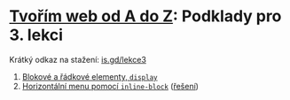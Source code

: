 # [Tvořím web od A do Z](https://github.com/TvorimWeb-2018-Praha/tvorim-web-a-z): Podklady pro 3. lekci

Krátký odkaz na stažení: [is.gd/lekce3](https://is.gd/lekce3)

1. [Blokové a řádkové elementy, `display`](priklady/01-display/)
2. [Horizontální menu pomocí `inline-block`](priklady/02-inline-block) ([řešení](reseni/02-inline-block))